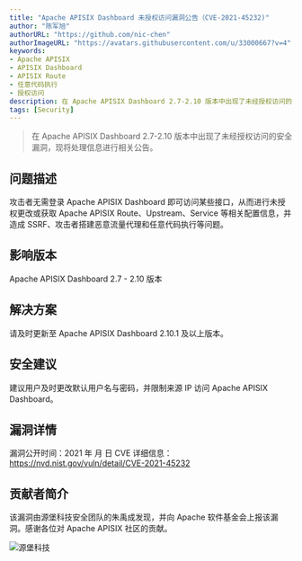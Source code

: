 ```yaml
---
title: "Apache APISIX Dashboard 未授权访问漏洞公告（CVE-2021-45232)"
author: "陈军旭"
authorURL: "https://github.com/nic-chen"
authorImageURL: "https://avatars.githubusercontent.com/u/33000667?v=4"
keywords: 
- Apache APISIX
- APISIX Dashboard
- APISIX Route
- 任意代码执行
- 授权访问
description: 在 Apache APISIX Dashboard 2.7-2.10 版本中出现了未经授权访问的安全漏洞，现将处理信息进行相关公告。
tags: [Security]
---
```


> 在 Apache APISIX Dashboard 2.7-2.10 版本中出现了未经授权访问的安全漏洞，现将处理信息进行相关公告。

<!--truncate-->

## 问题描述

攻击者无需登录 Apache APISIX Dashboard 即可访问某些接口，从而进行未授权更改或获取 Apache APISIX Route、Upstream、Service 等相关配置信息，并造成 SSRF、攻击者搭建恶意流量代理和任意代码执行等问题。

## 影响版本

Apache APISIX Dashboard 2.7 - 2.10 版本

## 解决方案

请及时更新至 Apache APISIX Dashboard 2.10.1 及以上版本。

## 安全建议

建议用户及时更改默认用户名与密码，并限制来源 IP 访问 Apache APISIX Dashboard。

## 漏洞详情

漏洞公开时间：2021 年  月  日
CVE 详细信息：https://nvd.nist.gov/vuln/detail/CVE-2021-45232

## 贡献者简介

该漏洞由源堡科技安全团队的朱禹成发现，并向 Apache 软件基金会上报该漏洞。感谢各位对 Apache APISIX 社区的贡献。

![源堡科技](https://static.apiseven.com/202108/1640324848257-4978eaac-bfd7-4265-82d2-9c024956b933.png)

